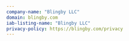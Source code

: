 ```yaml
---
company-name: "Blingby LLC"
domain: blingby.com
iab-listing-name: "Blingby LLC"
privacy-policy: https://blingby.com/privacy
---
```

